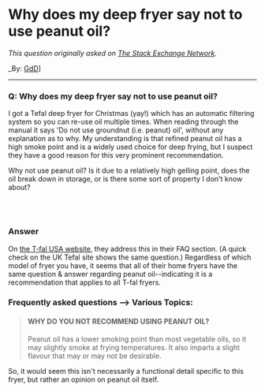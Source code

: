 ﻿# Why does my deep fryer say not to use peanut oil?

_This question originally asked on [The Stack Exchange Network](https://cooking.stackexchange.com/q/119407)._

_By: [GdD](https://cooking.stackexchange.com/u/19707)]
<br><hr>
### Q: Why does my deep fryer say not to use peanut oil?
<p>I got a Tefal deep fryer for Christmas (yay!) which has an automatic filtering system so you can re-use oil multiple times. When reading through the manual it says 'Do not use groundnut (i.e. peanut) oil', without any explanation as to why. My understanding is that refined peanut oil has a high smoke point and is a widely used choice for deep frying, but I suspect they have a good reason for this very prominent recommendation.</p>
<p>Why not use peanut oil? Is it due to a relatively high gelling point, does the oil break down in storage, or is there some sort of property I don't know about?</p>

<br><br>
### Answer 
<p>On <a href="https://www.t-falusa.com/Kitchen-appliances/Fryers/Ultimate-EZ-Clean-Fryer/p/7211001726#collapse-3-3" rel="noreferrer">the T-fal USA website</a>, they address this in their FAQ section. (A quick check on the UK Tefal site shows the same question.) Regardless of which model of fryer you have, it seems that all of their home fryers have the same question &amp; answer regarding peanut oil--indicating it is a recommendation that applies to all T-fal fryers.</p>
<h3>Frequently asked questions --&gt; Various Topics:</h3>
<blockquote>
<h4>WHY DO YOU NOT RECOMMEND USING PEANUT OIL?</h4>
<p>Peanut oil has a lower smoking point than most vegetable oils, so it may slightly smoke at frying temperatures. It also imparts a slight flavour that may or may not be desirable.</p>
</blockquote>
<p>So, it would seem this isn't necessarily a functional detail specific to this fryer, but rather an opinion on peanut oil itself.</p>

